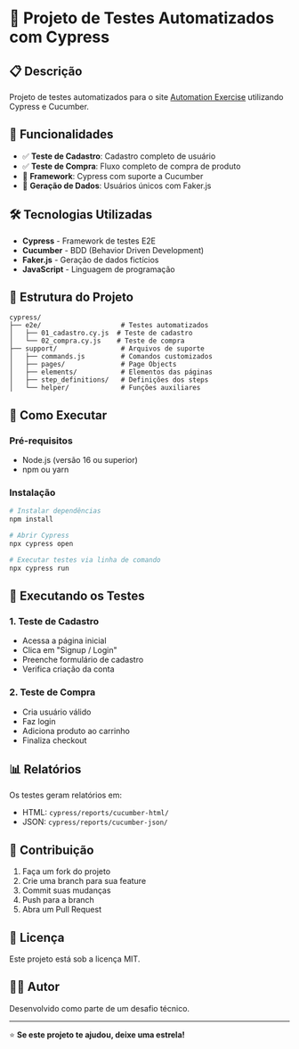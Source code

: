 # 🧪 Projeto de Testes Automatizados com Cypress

## 📋 Descrição
Projeto de testes automatizados para o site [Automation Exercise](https://automationexercise.com) utilizando Cypress e Cucumber.

## 🚀 Funcionalidades
- ✅ **Teste de Cadastro**: Cadastro completo de usuário
- ✅ **Teste de Compra**: Fluxo completo de compra de produto
- 🧪 **Framework**: Cypress com suporte a Cucumber
- 👤 **Geração de Dados**: Usuários únicos com Faker.js

## 🛠️ Tecnologias Utilizadas
- **Cypress** - Framework de testes E2E
- **Cucumber** - BDD (Behavior Driven Development)
- **Faker.js** - Geração de dados fictícios
- **JavaScript** - Linguagem de programação

## 📁 Estrutura do Projeto
```
cypress/
├── e2e/                    # Testes automatizados
│   ├── 01_cadastro.cy.js  # Teste de cadastro
│   └── 02_compra.cy.js    # Teste de compra
├── support/                # Arquivos de suporte
│   ├── commands.js         # Comandos customizados
│   ├── pages/              # Page Objects
│   ├── elements/           # Elementos das páginas
│   ├── step_definitions/   # Definições dos steps
│   └── helper/             # Funções auxiliares
```

## 🚀 Como Executar

### Pré-requisitos
- Node.js (versão 16 ou superior)
- npm ou yarn

### Instalação
```bash
# Instalar dependências
npm install

# Abrir Cypress
npx cypress open

# Executar testes via linha de comando
npx cypress run
```

## 🧪 Executando os Testes

### 1. Teste de Cadastro
- Acessa a página inicial
- Clica em "Signup / Login"
- Preenche formulário de cadastro
- Verifica criação da conta

### 2. Teste de Compra
- Cria usuário válido
- Faz login
- Adiciona produto ao carrinho
- Finaliza checkout

## 📊 Relatórios
Os testes geram relatórios em:
- HTML: `cypress/reports/cucumber-html/`
- JSON: `cypress/reports/cucumber-json/`

## 🤝 Contribuição
1. Faça um fork do projeto
2. Crie uma branch para sua feature
3. Commit suas mudanças
4. Push para a branch
5. Abra um Pull Request

## 📝 Licença
Este projeto está sob a licença MIT.

## 👨‍💻 Autor
Desenvolvido como parte de um desafio técnico.

---
⭐ **Se este projeto te ajudou, deixe uma estrela!**
